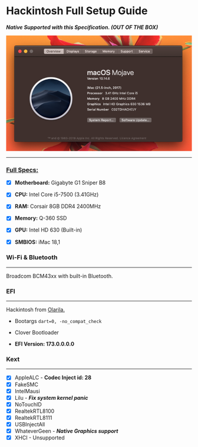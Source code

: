 # Hackintosh Full Setup Guide

***Native Supported with this Specification.​ (OUT OF THE BOX)***

<img src="img/mojave10.14.6.png" alt="mojave10.14.6"  />



---

### <u>Full Specs:</u>

- [x] **Motherboard:** Gigabyte G1 Sniper B8
- [x] **CPU:** Intel Core i5-7500 (3.41GHz)
- [x] **RAM:** Corsair 8GB DDR4 2400MHz
- [x] **Memory:** Q-360 SSD
- [x] **GPU:**  Intel HD 630 (Built-in)
- [x] **SMBIOS:** iMac 18,1



### Wi-Fi & Bluetooth

------

Broadcom BCM43xx with built-in Bluetooth.



### EFI

----

Hackintosh from [Olarila.](https://olarila.com/)

- Bootargs `dart=0, -no_compat_check`

- Clover Bootloader
- **EFI Version: 173.0.0.0.0**



### Kext

---

- [x] AppleALC - **Codec Inject id: 28**
- [x] FakeSMC
- [x] IntelMausi
- [x] Lilu - ***Fix system kernel panic***
- [x] NoTouchID
- [x] RealtekRTL8100
- [x] RealtekRTL8111
- [x] USBInjectAll
- [x] WhateverGeen - ***Native Graphics support***
- [x] XHCI - Unsupported